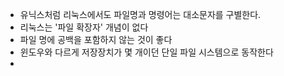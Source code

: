 - 유닉스처럼 리눅스에서도 파일명과 명령어는 대소문자를 구별한다.
- 리눅스는 '파일 확장자' 개념이 없다
- 파일 명에 공백을 포함하지 않는 것이 좋다
- 윈도우와 다르게 저장장치가 몇 개이던 단일 파일 시스템으로 동작한다
- 
